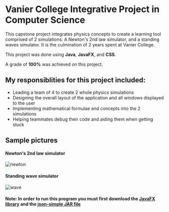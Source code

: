 # Vanier College Integrative Project in Computer Science

This capstone project integrates physics concepts to create a learning tool comprised of 2 simulations: A Newton's 2nd law simulator, and a standing waves simulator. It is the culmination of 2 years spent at Vanier College.

This project was done using **Java**, **JavaFX**, and **CSS**. 

A grade of **100%** was achieved on this project.

## My responsiblities for this project included:
- Leading a team of 4 to create 2 whole physics simulations
- Designing the overall layout of the application and all windows displayed to the user
- Implementing mathematical formulae and concepts into the 2 simulations
- Helping teammates debug their code and aiding them when getting stuck

## Sample pictures

#### Newton's 2nd law simulator
![newton](https://user-images.githubusercontent.com/106696411/181864350-9199989d-fab8-470e-99b9-d8df47324afd.gif)

#### Standing wave simulator
![wave](https://user-images.githubusercontent.com/106696411/181864363-5cf83c29-6752-4c07-88ba-c76c59b8ee39.gif)

#### Note: In order to run this program you must first download the [JavaFX library](https://gluonhq.com/products/javafx/) and the [json-simple JAR file](https://code.google.com/archive/p/json-simple/downloads)
